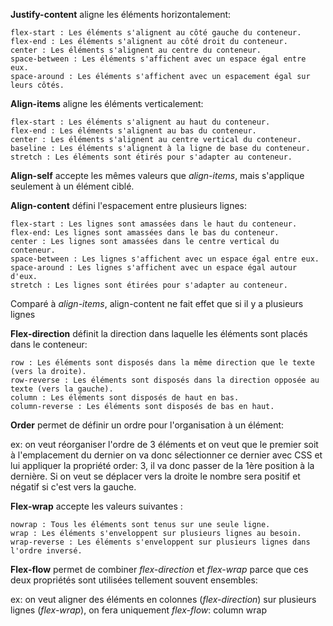 **Justify-content** aligne les éléments horizontalement:
    
    flex-start : Les éléments s'alignent au côté gauche du conteneur.
    flex-end : Les éléments s'alignent au côté droit du conteneur.
    center : Les éléments s'alignent au centre du conteneur.
    space-between : Les éléments s'affichent avec un espace égal entre eux.
    space-around : Les éléments s'affichent avec un espacement égal sur leurs côtés.


**Align-items** aligne les éléments verticalement:

    flex-start : Les éléments s'alignent au haut du conteneur.
    flex-end : Les éléments s'alignent au bas du conteneur.
    center : Les éléments s'alignent au centre vertical du conteneur.
    baseline : Les éléments s'alignent à la ligne de base du conteneur.
    stretch : Les éléments sont étirés pour s'adapter au conteneur.

**Align-self** accepte les mêmes valeurs que *align-items*, mais s'applique seulement à un élément ciblé.


**Align-content** défini l'espacement entre plusieurs lignes:

    flex-start : Les lignes sont amassées dans le haut du conteneur.
    flex-end: Les lignes sont amassées dans le bas du conteneur.
    center : Les lignes sont amassées dans le centre vertical du conteneur.
    space-between : Les lignes s'affichent avec un espace égal entre eux.
    space-around : Les lignes s'affichent avec un espace égal autour d'eux.
    stretch : Les lignes sont étirées pour s'adapter au conteneur.
Comparé à *align-items*, align-content ne fait effet que si il y a plusieurs lignes


**Flex-direction** définit la direction dans laquelle les éléments sont placés dans le conteneur:

    row : Les éléments sont disposés dans la même direction que le texte (vers la droite).
    row-reverse : Les éléments sont disposés dans la direction opposée au texte (vers la gauche).
    column : Les éléments sont disposés de haut en bas.
    column-reverse : Les éléments sont disposés de bas en haut.


**Order** permet de définir un ordre pour l'organisation à un élément:

ex: on veut réorganiser l'ordre de 3 éléments et on veut que le premier soit
à l'emplacement du dernier on va donc sélectionner ce dernier avec CSS et lui 
appliquer la propriété order: 3, il va donc passer de la 1ère position à la dernière.
Si on veut se déplacer vers la droite le nombre sera positif et négatif si c'est vers la gauche.


**Flex-wrap** accepte les valeurs suivantes :

    nowrap : Tous les éléments sont tenus sur une seule ligne.
    wrap : Les éléments s'enveloppent sur plusieurs lignes au besoin.
    wrap-reverse : Les éléments s'enveloppent sur plusieurs lignes dans l'ordre inversé.

**Flex-flow** permet de combiner *flex-direction* et *flex-wrap* parce que ces deux propriétés 
sont utilisées tellement souvent ensembles:

ex: on veut aligner des éléments en colonnes (*flex-direction*) sur plusieurs lignes (*flex-wrap*),
on fera uniquement *flex-flow*: column wrap
